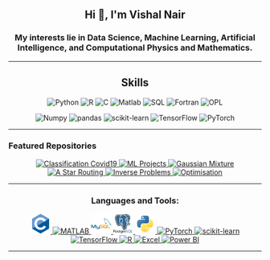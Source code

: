 <h2 align="center">Hi 👋, I'm Vishal Nair</h2>
<h3 align="center">My interests lie in Data Science, Machine Learning, Artificial Intelligence, and Computational Physics and Mathematics.</h3>


---

<h2 align="center">Skills</h2>
<p align="center">
  <img src="https://img.shields.io/badge/Python-%2314354C.svg?style=for-the-badge&logo=python&logoColor=white" alt="Python" height="20"/>
  <img src="https://img.shields.io/badge/R-%23276DC3.svg?style=for-the-badge&logo=r&logoColor=white" alt="R" height="20"/>
  <img src="https://img.shields.io/badge/C-%232c3e50.svg?style=for-the-badge&logo=c&logoColor=white" alt="C" height="20"/>
  <img src="https://img.shields.io/badge/Matlab-%230078D4.svg?style=for-the-badge&logo=mathworks&logoColor=white" alt="Matlab" height="20"/>
  <img src="https://img.shields.io/badge/SQL-%230074D4.svg?style=for-the-badge&logo=sql&logoColor=white" alt="SQL" height="20"/>
  <img src="https://img.shields.io/badge/Fortran-%23424242.svg?style=for-the-badge&logo=fortran&logoColor=white" alt="Fortran" height="20"/>
  <img src="https://img.shields.io/badge/OPL-%23007ACC.svg?style=for-the-badge&logo=ibm&logoColor=white" alt="OPL" height="20"/>
</p>
<p align="center">
  <img src="https://img.shields.io/badge/Numpy-%23013243.svg?style=for-the-badge&logo=numpy&logoColor=white" alt="Numpy" height="20"/>
  <img src="https://img.shields.io/badge/pandas-%23150458.svg?style=for-the-badge&logo=pandas&logoColor=white" alt="pandas" height="20"/>
  <img src="https://img.shields.io/badge/scikit--learn-%23F7931E.svg?style=for-the-badge&logo=scikit-learn&logoColor=white" alt="scikit-learn" height="20"/>
  <img src="https://img.shields.io/badge/TensorFlow-%23FF6F00.svg?style=for-the-badge&logo=tensorflow&logoColor=white" alt="TensorFlow" height="20"/>
  <img src="https://img.shields.io/badge/PyTorch-%23EE4C2C.svg?style=for-the-badge&logo=pytorch&logoColor=white" alt="PyTorch" height="20"/>
</p>

---
### Featured Repositories

<p align="center">

  <a href="https://github.com/VishalNair129/Classification-of-Covid-19-Vaccine-Opinions">
    <img src="https://img.shields.io/badge/Classification_Covid19-Jupyter_Notebook-blue" alt="Classification Covid19" height="35" />
  </a>
  <a href="https://github.com/VishalNair129/ML-Projects">
    <img src="https://img.shields.io/badge/ML_Projects-Jupyter_Notebook-blue" alt="ML Projects" height="35" />
  </a>
  <a href="https://github.com/VishalNair129/Gaussian-Mixture-Models">
    <img src="https://img.shields.io/badge/Gaussian_Mixture-R-blue" alt="Gaussian Mixture" height="35" />
  </a>
  <a href="https://github.com/VishalNair129/A-Star-Algorithm-for-Routing-Problem">
    <img src="https://img.shields.io/badge/A_Star_Routing-C-blue" alt="A Star Routing" height="35" />
  </a>
   <a href="https://github.com/VishalNair129/Inverse-Problems-in-Imaging-and-Signal-Processing">
    <img src="https://img.shields.io/badge/Inverse_Problems-MATLAB-blue" alt="Inverse Problems" height="35" />
  </a>
  <a href="https://github.com/VishalNair129/Optimisation">
    <img src="https://img.shields.io/badge/Optimisation-MATLAB-blue" alt="Optimisation" height="35" />
  </a>
</p>

---
<h3 align="center">Languages and Tools:</h3>
<p align="center">
  <a href="https://www.cprogramming.com/" target="_blank" rel="noreferrer">
    <img src="https://raw.githubusercontent.com/devicons/devicon/master/icons/c/c-original.svg" alt="C" width="40" height="40"/>
  </a>
  <a href="https://www.mathworks.com/" target="_blank" rel="noreferrer">
    <img src="https://upload.wikimedia.org/wikipedia/commons/2/21/Matlab_Logo.png" alt="MATLAB" width="40" height="40"/>
  </a>
  <a href="https://www.mysql.com/" target="_blank" rel="noreferrer">
    <img src="https://raw.githubusercontent.com/devicons/devicon/master/icons/mysql/mysql-original-wordmark.svg" alt="MySQL" width="40" height="40"/>
  </a>
  <a href="https://www.postgresql.org" target="_blank" rel="noreferrer">
    <img src="https://raw.githubusercontent.com/devicons/devicon/master/icons/postgresql/postgresql-original-wordmark.svg" alt="PostgreSQL" width="40" height="40"/>
  </a>
  <a href="https://www.python.org" target="_blank" rel="noreferrer">
    <img src="https://raw.githubusercontent.com/devicons/devicon/master/icons/python/python-original.svg" alt="Python" width="40" height="40"/>
  </a>
  <a href="https://pytorch.org/" target="_blank" rel="noreferrer">
    <img src="https://www.vectorlogo.zone/logos/pytorch/pytorch-icon.svg" alt="PyTorch" width="40" height="40"/>
  </a>
  <a href="https://scikit-learn.org/" target="_blank" rel="noreferrer">
    <img src="https://upload.wikimedia.org/wikipedia/commons/0/05/Scikit_learn_logo_small.svg" alt="scikit-learn" width="40" height="40"/>
  </a>
  <a href="https://www.tensorflow.org" target="_blank" rel="noreferrer">
    <img src="https://www.vectorlogo.zone/logos/tensorflow/tensorflow-icon.svg" alt="TensorFlow" width="40" height="40"/>
  </a>
  <a href="https://www.r-project.org/" target="_blank" rel="noreferrer">
    <img src="https://www.r-project.org/Rlogo.png" alt="R" width="40" height="40"/>
  </a>
  <a href="https://www.microsoft.com/en-us/microsoft-365/excel" target="_blank" rel="noreferrer">
    <img src="https://img.icons8.com/color/452/microsoft-excel-2019--v1.png" alt="Excel" width="40" height="40"/>
  </a>
  <a href="https://powerbi.microsoft.com/" target="_blank" rel="noreferrer">
    <img src="https://upload.wikimedia.org/wikipedia/commons/c/cf/New_Power_BI_Logo.svg" alt="Power BI" width="40" height="40"/>
  </a>
</p>

---

